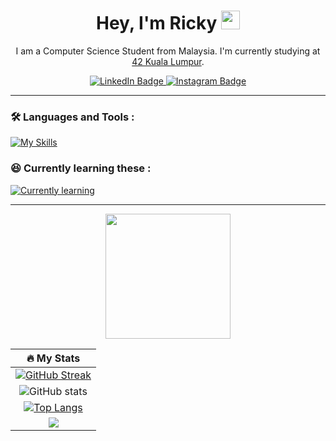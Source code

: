 <div id="header" align="center">
  <h1>
    Hey, I'm Ricky
    <img src="https://media.giphy.com/media/hvRJCLFzcasrR4ia7z/giphy.gif" width="30px"/>
  </h1>

  <p>I am a Computer Science Student from Malaysia. I'm currently studying at <a href="https://42kl.edu.my/">42 Kuala Lumpur</a>.</p>
  
  <div id="badges">
    <a href="https://www.linkedin.com/in/ricky-wong-tiong-song/">
      <img src="https://img.shields.io/badge/LinkedIn-blue?style=for-the-badge&logo=linkedin&logoColor=white" alt="LinkedIn Badge"/>
    </a>
    <a href="https://www.instagram.com/ricky_0625/">
      <img src="https://img.shields.io/badge/Instagram-%23E4405F.svg?style=for-the-badge&logo=Instagram&logoColor=white" alt="Instagram Badge"/>
    </a>
  </div>

</div>

---

### :hammer_and_wrench: Languages and Tools :

[![My Skills](https://skillicons.dev/icons?i=bash,linux,c,cpp,html,css,js,ts,vite,react,nodejs,nextjs,jest,tailwind,figma,java,py,git,github,vscode,md,discord)](https://skillicons.dev)

### :satisfied: Currently learning these :

[![Currently learning](https://skillicons.dev/icons?i=docker,go)](https://skillicons.dev)

---

<div align="center">
  <img src="https://media.giphy.com/media/7fw4JltlnpOmojLCbT/giphy.gif" width="200">
</div>

<div align="center">
  <div>
</div>

|                                                                               :fire: **My Stats**                                                                                |
| :------------------------------------------------------------------------------------------------------------------------------------------------------------------------------: |
|                          [![GitHub Streak](https://streak-stats.demolab.com?user=ricky0625&theme=whatsapp-dark)](https://git.io/streak-stats)                                    |
|                                  ![GitHub stats](https://github-readme-stats.vercel.app/api?username=Ricky0625&show_icons=true&theme=vue-dark)                                   |
| [![Top Langs](https://github-readme-stats.vercel.app/api/top-langs/?username=Ricky0625&layout=compact&theme=theme=vue-dark)](https://github.com/anuraghazra/github-readme-stats) |
|                        [![](https://visitcount.itsvg.in/api?id=Ricky0625&label=Profile%20Views&color=9&icon=6&pretty=false)](https://visitcount.itsvg.in)                        |
